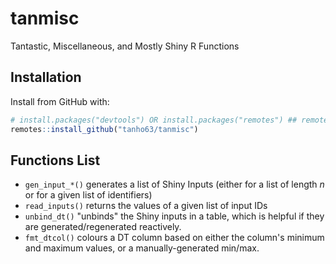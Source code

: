 # tanmisc
Tantastic, Miscellaneous, and Mostly Shiny R Functions

## Installation

Install from GitHub with:

``` r
# install.packages("devtools") OR install.packages("remotes") ## remotes is a subpackage of devtools
remotes::install_github("tanho63/tanmisc")
```

## Functions List

- `gen_input_*()` generates a list of Shiny Inputs (either for a list of length *n* or for a given list of identifiers)
- `read_inputs()` returns the values of a given list of input IDs
- `unbind_dt()` "unbinds" the Shiny inputs in a table, which is helpful if they are generated/regenerated reactively.
- `fmt_dtcol()` colours a DT column based on either the column's minimum and maximum values, or a manually-generated min/max.
